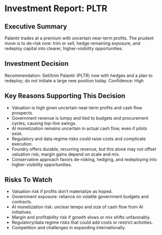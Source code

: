 # Investment Report: PLTR

## Executive Summary
Palantir trades at a premium with uncertain near-term profits. The prudent move is to de-risk now: trim or sell, hedge remaining exposure, and redeploy capital into clearer, higher-visibility opportunities.

## Investment Decision
Recommendation: Sell/trim Palantir (PLTR) now with hedges and a plan to redeploy; do not initiate a large new position today.
Confidence: High

## Key Reasons Supporting This Decision
- Valuation is high given uncertain near-term profits and cash flow prospects.
- Government revenue is lumpy and tied to budgets and procurement cycles, causing top-line swings.
- AI monetization remains uncertain in actual cash flow, even if pilots exist.
- Regulatory and data regime risks could raise costs and complicate execution.
- Foundry offers durable, recurring revenue, but this alone may not offset valuation risk; margin gains depend on scale and mix.
- Conservative approach favors de-risking, hedging, and redeploying into higher-visibility opportunities.

## Risks To Watch
- Valuation risk if profits don’t materialize as hoped.
- Government exposure: reliance on volatile government budgets and contracts.
- AI monetization risk: unclear tempo and size of cash flow from AI initiatives.
- Margin and profitability risk if growth slows or mix shifts unfavorably.
- Regulatory/data regime risks that could add costs or restrict activities.
- Competition and challenges in expanding internationally.